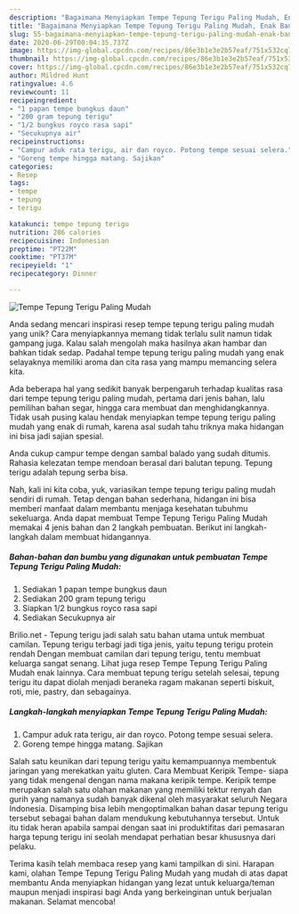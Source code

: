 ```yaml
---
description: "Bagaimana Menyiapkan Tempe Tepung Terigu Paling Mudah, Enak Banget"
title: "Bagaimana Menyiapkan Tempe Tepung Terigu Paling Mudah, Enak Banget"
slug: 55-bagaimana-menyiapkan-tempe-tepung-terigu-paling-mudah-enak-banget
date: 2020-06-29T00:04:35.737Z
image: https://img-global.cpcdn.com/recipes/86e3b1e3e2b57eaf/751x532cq70/tempe-tepung-terigu-paling-mudah-foto-resep-utama.jpg
thumbnail: https://img-global.cpcdn.com/recipes/86e3b1e3e2b57eaf/751x532cq70/tempe-tepung-terigu-paling-mudah-foto-resep-utama.jpg
cover: https://img-global.cpcdn.com/recipes/86e3b1e3e2b57eaf/751x532cq70/tempe-tepung-terigu-paling-mudah-foto-resep-utama.jpg
author: Mildred Hunt
ratingvalue: 4.6
reviewcount: 11
recipeingredient:
- "1 papan tempe bungkus daun"
- "200 gram tepung terigu"
- "1/2 bungkus royco rasa sapi"
- "Secukupnya air"
recipeinstructions:
- "Campur aduk rata terigu, air dan royco. Potong tempe sesuai selera."
- "Goreng tempe hingga matang. Sajikan"
categories:
- Resep
tags:
- tempe
- tepung
- terigu

katakunci: tempe tepung terigu 
nutrition: 286 calories
recipecuisine: Indonesian
preptime: "PT22M"
cooktime: "PT37M"
recipeyield: "1"
recipecategory: Dinner

---
```



![Tempe Tepung Terigu Paling Mudah](https://img-global.cpcdn.com/recipes/86e3b1e3e2b57eaf/751x532cq70/tempe-tepung-terigu-paling-mudah-foto-resep-utama.jpg)

Anda sedang mencari inspirasi resep tempe tepung terigu paling mudah yang unik? Cara menyiapkannya memang tidak terlalu sulit namun tidak gampang juga. Kalau salah mengolah maka hasilnya akan hambar dan bahkan tidak sedap. Padahal tempe tepung terigu paling mudah yang enak selayaknya memiliki aroma dan cita rasa yang mampu memancing selera kita.

Ada beberapa hal yang sedikit banyak berpengaruh terhadap kualitas rasa dari tempe tepung terigu paling mudah, pertama dari jenis bahan, lalu pemilihan bahan segar, hingga cara membuat dan menghidangkannya. Tidak usah pusing kalau hendak menyiapkan tempe tepung terigu paling mudah yang enak di rumah, karena asal sudah tahu triknya maka hidangan ini bisa jadi sajian spesial.

Anda cukup campur tempe dengan sambal balado yang sudah ditumis. Rahasia kelezatan tempe mendoan berasal dari balutan tepung. Tepung terigu adalah tepung serba bisa.


Nah, kali ini kita coba, yuk, variasikan tempe tepung terigu paling mudah sendiri di rumah. Tetap dengan bahan sederhana, hidangan ini bisa memberi manfaat dalam membantu menjaga kesehatan tubuhmu sekeluarga. Anda dapat membuat Tempe Tepung Terigu Paling Mudah memakai 4 jenis bahan dan 2 langkah pembuatan. Berikut ini langkah-langkah dalam membuat hidangannya.

<!--inarticleads1-->

##### Bahan-bahan dan bumbu yang digunakan untuk pembuatan Tempe Tepung Terigu Paling Mudah:

1. Sediakan 1 papan tempe bungkus daun
1. Sediakan 200 gram tepung terigu
1. Siapkan 1/2 bungkus royco rasa sapi
1. Sediakan Secukupnya air


Brilio.net - Tepung terigu jadi salah satu bahan utama untuk membuat camilan. Tepung terigu terbagi jadi tiga jenis, yaitu tepung terigu protein rendah Dengan membuat camilan dari tepung terigu, tentu membuat keluarga sangat senang. Lihat juga resep Tempe Tepung Terigu Paling Mudah enak lainnya. Cara membuat tepung terigu setelah selesai, tepung terigu itu dapat diolah menjadi beraneka ragam makanan seperti biskuit, roti, mie, pastry, dan sebagainya. 

<!--inarticleads2-->

##### Langkah-langkah menyiapkan Tempe Tepung Terigu Paling Mudah:

1. Campur aduk rata terigu, air dan royco. Potong tempe sesuai selera.
1. Goreng tempe hingga matang. Sajikan


Salah satu keunikan dari tepung terigu yaitu kemampuannya membentuk jaringan yang merekatkan yaitu gluten. Cara Membuat Keripik Tempe- siapa yang tidak mengenal dengan nama makana keripik tempe. Keripik tempe merupakan salah satu olahan makanan yang memiliki tektur renyah dan gurih yang namanya sudah banyak dikenal oleh masyarakat seluruh Negara Indonesia. Disamping bisa lebih mengoptimalkan bahan dasar tepung terigu tersebut sebagai bahan dalam mendukung kebutuhannya tersebut. Untuk itu tidak heran apabila sampai dengan saat ini produktifitas dari pemasaran harga tepung terigu ini seolah mendapat perhatian besar khususnya dari pelaku. 

Terima kasih telah membaca resep yang kami tampilkan di sini. Harapan kami, olahan Tempe Tepung Terigu Paling Mudah yang mudah di atas dapat membantu Anda menyiapkan hidangan yang lezat untuk keluarga/teman maupun menjadi inspirasi bagi Anda yang berkeinginan untuk berjualan makanan. Selamat mencoba!
